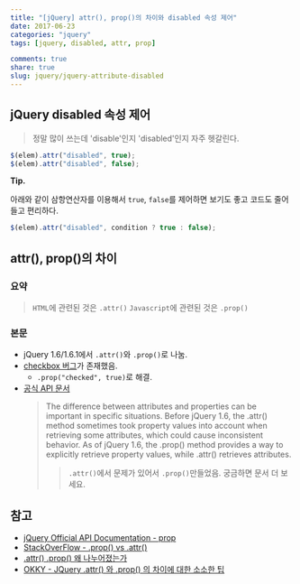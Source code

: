 ```yaml
---
title: "[jQuery] attr(), prop()의 차이와 disabled 속성 제어"
date: 2017-06-23
categories: "jquery"
tags: [jquery, disabled, attr, prop]

comments: true
share: true
slug: jquery/jquery-attribute-disabled
---
```


## jQuery disabled 속성 제어

> 정말 많이 쓰는데 'disable'인지 'disabled'인지 자주 헷갈린다.

```js
$(elem).attr("disabled", true);
$(elem).attr("disabled", false);
```

**Tip.**

아래와 같이 삼항연산자를 이용해서 `true`, `false`를 제어하면 보기도 좋고 코드도 줄어들고 편리하다.

```js
$(elem).attr("disabled", condition ? true : false);
```

## attr(), prop()의 차이

### 요약

> `HTML`에 관련된 것은 `.attr()` `Javascript`에 관련된 것은 `.prop()`

### 본문

- jQuery 1.6/1.6.1에서 `.attr()`와 `.prop()`로 나눔.
- [checkbox 버그](https://stackoverflow.com/questions/7046081/jquery-uncheck-checkbox-problem)가 존재했음.
  - `.prop("checked", true)`로 해결.
- [공식 API 문서][jquery-prop]
  > The difference between attributes and properties can be important in specific situations. Before jQuery 1.6, the .attr() method sometimes took property values into account when retrieving some attributes, which could cause inconsistent behavior. As of jQuery 1.6, the .prop() method provides a way to explicitly retrieve property values, while .attr() retrieves attributes.
  >
  > > `.attr()`에서 문제가 있어서 `.prop()`만들었음. 궁금하면 문서 더 보세요.

## 참고

- [jQuery Official API Documentation - prop][jquery-prop]
- [StackOverFlow - .prop() vs .attr()](https://stackoverflow.com/questions/5874652/prop-vs-attr)
- [.attr() .prop() 왜 나누어졌는가](http://javascriptandjquerydev.blogspot.kr/2012/07/attr-prop.html)
- [OKKY - JQuery .attr() 와 .prop() 의 차이에 대한 소소한 팁](https://okky.kr/article/230491)

[jquery-prop]: http://api.jquery.com/prop/
